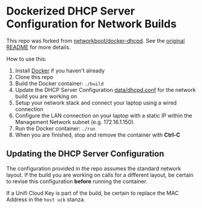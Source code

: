 # Dockerized DHCP Server Configuration for Network Builds

This repo was forked from [networkboot/docker-dhcpd](https://github.com/networkboot/docker-dhcpd).
See the [original README](SRC-README.md) for more details.

How to use this:

1. Install [Docker](https://www.docker.com/) if you haven't already
1. Clone this repo
1. Build the Docker container: `./build`
1. Update the DHCP Server Configuration [data/dhcpd.conf](data/dhcpd.conf) for the network build you are working on
1. Setup your network stack and connect your laptop using a wired connection
1. Configure the LAN connection on your laptop with a static IP within the Management Network subnet (e.g. 172.16.1.150).
1. Run the Docker container: `./run`
1. When you are finished, stop and remove the container with **Ctrl-C**


## Updating the DHCP Server Configuration
The configuration provided in the repo assumes the standard network layout.
If the build you are working on calls for a different layout, be certain to
revise this configuration **before** running the container.

If a Unifi Cloud Key is part of the build, be certain to replace the MAC Address
in the `host uck` stanza.
